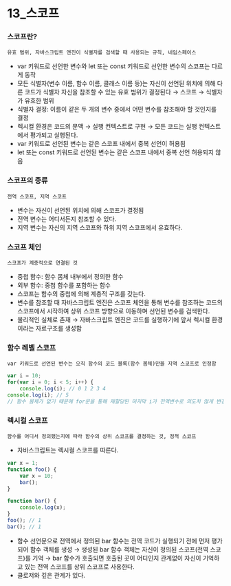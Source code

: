 # 13_스코프

### 스코프란?

`유효 범위, 자바스크립트 엔진이 식별자를 검색할 때 사용되는 규칙, 네임스페이스`

- var 키워드로 선언한 변수와 let 또는 const 키워드로 선언한 변수의 스코프는 다르게 동작
- 모든 식별자(변수 이름, 함수 이름, 클래스 이름 등)는 자신이 선언된 위치에 의해 다른 코드가 식별자 자신을 참조할 수 있는 유효 범위가 결정된다 → 스코프 → 식별자가 유효한 범위
- 식별자 결정: 이름이 같은 두 개의 변수 중에서 어떤 변수를 참조해야 할 것인지를 결정
- 렉시컬 환경은 코드의 문맥 → 실행 컨텍스트로 구현 → 모든 코드는 실행 컨텍스트에서 평가되고 실행된다.
- var 키워드로 선언된 변수는 같은 스코프 내에서 중복 선언이 허용됨
- let 또는 const 키워드로 선언된 변수는 같은 스코프 내에서 중복 선언 허용되지 않음

### 스코프의 종류

`전역 스코프, 지역 스코프`

- 변수는 자신이 선언된 위치에 의해 스코프가 결정됨
- 전역 변수는 어디서든지 참조할 수 있다.
- 지역 변수는 자신의 지역 스코프와 하위 지역 스코프에서 유효하다.

### 스코프 체인

`스코프가 계층적으로 연결된 것`

- 중첩 함수: 함수 몸체 내부에서 정의한 함수
- 외부 함수: 중첩 함수를 포함하는 함수
- 스코프는 함수의 중첩에 의해 계층적 구조를 갖는다.
- 변수를 참조할 때 자바스크립트 엔진은 스코프 체인을 통해 변수를 참조하는 코드의 스코프에서 시작하여 상위 스코프 방향으로 이동하며 선언된 변수를 검색한다.
- 물리적인 실체로 존재 → 자바스크립트 엔진은 코드를 실행하기에 앞서 렉시컬 환경이라는 자료구조를 생성함

### 함수 레벨 스코프

`var 키워드로 선언된 변수는 오직 함수의 코드 블록(함수 몸체)만을 지역 스코프로 인정함`

```jsx
var i = 10;
for(var i = 0; i < 5; i++) {
	console.log(i); // 0 1 2 3 4
console.log(i); // 5
// 함수 몸체가 없기 때문에 for문을 통해 재할당된 마지막 i가 전역변수로 의도치 않게 변경됨.
```

### 렉시컬 스코프

`함수를 어디서 정의했는지에 따라 함수의 상위 스코프를 결정하는 것, 정적 스코프`

- 자바스크립트는 렉시컬 스코프를 따른다.

```jsx
var x = 1;
function foo() {
	var x = 10;
	bar();
}

function bar() {
	console.log(x);
}
foo(); // 1
bar(); // 1
```

- 함수 선언문으로 전역에서 정의된 bar 함수는 전역 코드가 실행되기 전에 먼저 평가되어 함수 객체를 생성 → 생성된 bar 함수 객체는 자신이 정의된 스코프(전역 스코프)를 기억 → bar 함수가 호출되면 호출된 곳이 어디인지 관계없이 자신이 기억하고 있는 전역 스코프를 상위 스코프로 사용한다.
- 클로저와 깊은 관계가 있다.